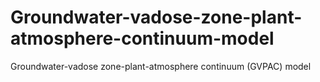 # Groundwater-vadose-zone-plant-atmosphere-continuum-model
Groundwater-vadose zone-plant-atmosphere continuum (GVPAC) model 
